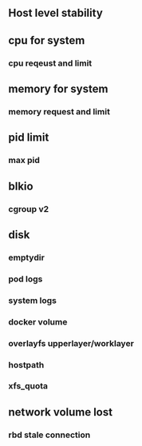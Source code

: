 ## Host level stability

## cpu for system
### cpu reqeust and limit 

## memory for system
### memory request and limit

## pid limit 
### max pid 

## blkio 
### cgroup v2

## disk
### emptydir
### pod logs
### system logs
### docker volume
### overlayfs upperlayer/worklayer
### hostpath
### xfs_quota

## network volume lost
### rbd stale connection


